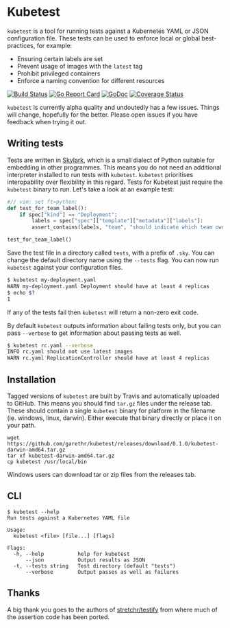 # Kubetest

`kubetest` is a tool for running tests against a Kubernetes YAML or JSON configuration file.
These tests can be used to enforce local or global best-practices, for example:

* Ensuring certain labels are set
* Prevent usage of images with the `latest` tag
* Prohibit privileged containers
* Enforce a naming convention for different resources

[![Build
Status](https://travis-ci.org/garethr/kubetest.svg)](https://travis-ci.org/garethr/kubetest)
[![Go Report
Card](https://goreportcard.com/badge/github.com/garethr/kubetest)](https://goreportcard.com/report/github.com/garethr/kubetest)
[![GoDoc](https://godoc.org/github.com/garethr/kubetest?status.svg)](https://godoc.org/github.com/garethr/kubetest)
[![Coverage
Status](https://coveralls.io/repos/github/garethr/kubetest/badge.svg?branch=master)](https://coveralls.io/github/garethr/kubetest?branch=master)


`kubetest` is currently alpha quality and undoutedly has a few issues. Things will change, hopefully for the better. Please open issues if you have feedback when trying it out.


## Writing tests

Tests are written in [Skylark](https://github.com/google/skylark), which is a small dialect of Python suitable for embedding in other programmes. This means you do not need an additional interpreter installed to run tests with `kubetest`. `kubetest` prioritises interopability over flexibility in this regard. Tests for Kubetest just require the `kubetest` binary to run. Let's take a look at an example test:

```python
#// vim: set ft=python:
def test_for_team_label():
    if spec["kind"] == "Deployment":
        labels = spec["spec"]["template"]["metadata"]["labels"]:
        assert_contains(labels, "team", "should indicate which team owns the deployment")

test_for_team_label()
```

Save the test file in a directory called `tests`, with a prefix of `.sky`. You can change the default directory name using the `--tests` flag. You can now run `kubetest` against your configuration files.

```bash
$ kubetest my-deployment.yaml
WARN my-deployment.yaml Deployment should have at least 4 replicas
$ echo $?
1
``` 

If any of the tests fail then `kubetest` will return a non-zero exit code.

By default `kubetest` outputs information about failing tests only, but you can pass `--verbose` to get information about passing tests as well.

```bash
$ kubetest rc.yaml --verbose 
INFO rc.yaml should not use latest images
WARN rc.yaml ReplicationController should have at least 4 replicas
```
  
## Installation

Tagged versions of `kubetest` are built by Travis and automatically
uploaded to GitHub. This means you should find `tar.gz` files under the
release tab. These should contain a single `kubetest` binary for platform
in the filename (ie. windows, linux, darwin). Either execute that binary
directly or place it on your path.

```
wget https://github.com/garethr/kubetest/releases/download/0.1.0/kubetest-darwin-amd64.tar.gz
tar xf kubetest-darwin-amd64.tar.gz
cp kubetest /usr/local/bin
```

Windows users can download tar or zip files from the releases tab.


## CLI

```
$ kubetest --help
Run tests against a Kubernetes YAML file

Usage:
  kubetest <file> [file...] [flags]

Flags:
  -h, --help           help for kubetest
      --json           Output results as JSON
  -t, --tests string   Test directory (default "tests")
      --verbose        Output passes as well as failures
```


## Thanks

A big thank you goes to the authors of [stretchr/testify](https://github.com/stretchr/testify/) from where much of the assertion code has been ported. 

